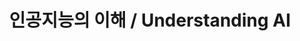 ---
code: 1130004
title: "인공지능의 이해 / Understanding AI"
year: 2024
semester: spring
division: "1분반 / 2분반"
description: "This course covers a wide range of the concepts, history, examples, and applications of artificial intelligence, cultivating the ability to understand the past and present of artificial intelligence technology, which has recently developed rapidly, and predict how future society will change in the future."
---